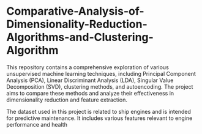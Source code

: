 # Comparative-Analysis-of-Dimensionality-Reduction-Algorithms-and-Clustering-Algorithm

This repository contains a comprehensive exploration of various unsupervised machine learning techniques, including Principal Component Analysis (PCA), Linear Discriminant Analysis (LDA), Singular Value Decomposition (SVD), clustering methods, and autoencoding. The project aims to compare these methods and analyze their effectiveness in dimensionality reduction and feature extraction.

The dataset used in this project is related to ship engines and is intended for predictive maintenance. It includes various features relevant to engine performance and health
